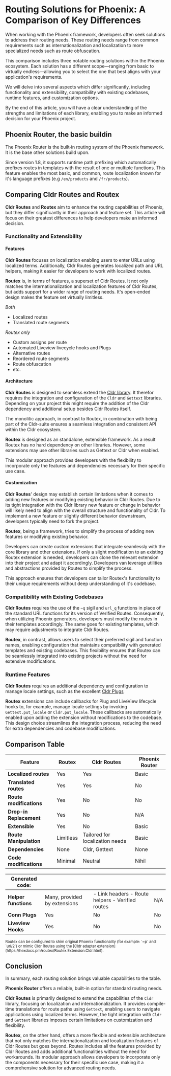 # Routing Solutions for Phoenix: A Comparison of Key Differences

When working with the Phoenix framework, developers often seek solutions to
address their routing needs. These routing needs range from common requirements
such as internationalization and localization to more specialized needs such as
route obfuscation.

This comparison includes three notable routing solutions within the Phoenix
ecosystem. Each solution has a different scope—ranging from basic to virtually
endless—allowing you to select the one that best aligns with your application's
requirements.

We will delve into several aspects which differ significantly, including
functionality and extensibility, compatibility with existing codebases, runtime
features, and customization options.

By the end of this article, you will have a clear understanding of the strengths
and limitations of each library, enabling you to make an informed decision for
your Phoenix project.


## Phoenix Router, the basic buildin

The Phoenix Router is the built‐in routing system of the Phoenix framework. It
is the base other solutions build upon.

Since version 1.8, it supports runtime path prefixing which automatically
prefixes routes in templates with the result of one or multiple functions. This
feature enables the most basic, and common, route localization known for it's
language prefixes (e.g `/en/products` and `/fr/products`).


## Comparing Cldr Routes and Routex

 **Cldr Routes** and **Routex** aim to enhance the routing capabilities of
Phoenix, but they differ significantly in their approach and feature set. This
article will focus on their greatest differences to help developers make an
informed decision.


### Functionality and Extensibility


#### Features
**Cldr Routes** focuses on localization enabling users to enter URLs using
localized terms. Additionally, Cldr Routes generates localized path and URL
helpers, making it easier for developers to work with localized routes.

**Routex** is, in terms of features, a superset of Cldr Routes. It not only
matches the internationalization and localization features of Cldr Routes, but
adds support for a wider range of routing needs. It's open-ended design makes
the feature set virtually limitless.

*Both*
- Localized routes
- Translated route segments

*Routex only*
- Custom assigns per route
- Automated Liveview livecycle hooks and Plugs
- Alternative routes
- Reordered route segments
- Route obfuscation
- etc.


#### Architecture

**Cldr Routes** is designed to seamless extend the [Cldr
library](https://github.com/elixir-cldr/cldr). It therefor requires the
integration and configuration of the `Cldr` and `Gettext` libraries. Depending
on your project this might require the addition of the Cldr dependency and
additional setup besides Cldr Routes itself.

The monolitic approach, in contrast to Routex, in combination with being part of
the Cldr-suite ensures a seamless integration and consistent API within the Cldr
ecosystem.

**Routex** is designed as an standalone, extensible framework. As a result
Routex has no hard dependency on other libraries. However, some extensions
may use other libraries such as Gettext or Cldr when enabled.

This modular approach provides developers with the flexibility to incorporate
only the features and dependencies necessary for their specific use case.


#### Customization

**Cldr Routes**' design may establish certain limitations when it comes to
adding new features or modifying existing behavior in Cldr Routes. Due to its
tight integration with the Cldr library new feature or change in behavior will
likely need to align with the overall structure and functionality of Cldr. To
implement a new feature or slightly different behavior downstream, developers
typically need to fork the project.

**Routex**, being a framework, tries to simplify the process of adding new
features or modifying existing behavior.

Developers can create custom extensions that integrate seamlessly with the core
library and other extensions. If only a slight modification to an existing
Routex extension is needed, developers can clone the relevant extension into
their project and adapt it accordingly. Developers van leverage utilities and
abstractions provided by Routex to simplify the process.

This approach ensures that developers can tailor Routex's functionality to their
unique requirements without deep understanding of it's codebase.


### Compatibility with Existing Codebases

**Cldr Routes** requires the use of the `~q` sigil and `url_q` functions in
place of the standard URL functions for its version of Verified Routes.
Consequently, when utilizing Phoenix generators, developers must modify the
routes in their templates accordingly. The same goes for existing templates,
which may require adjustments to integrate Cldr Routes.

**Routex**, in contrast, allows users to select their preferred sigil and
function names, enabling configuration that maintains compatibility with
generated templates and existing codebases. This flexibility ensures that Routex
can be seamlessly integrated into existing projects without the need for
extensive modifications.


### Runtime Features

**Cldr Routes** requires an additional dependency and configuration to manage
locale settings, such as the excellent [Cldr Plugs](https://github.com/elixir-cldr/cldr_plugs)

**Routex** extensions can include callbacks for Plug and LiveView lifecycle
hooks to, for example, manage locale settings by invoking `Gettext.put_locale`
or `Cldr.put_locale`. These callbacks are automatically enabled upon adding the
extension without modifications to the codebase. This design choice streamlines
the integration process, reducing the need for extra dependencies and
codebase modifications.


## Comparison Table

| Feature                 | Routex                       | Cldr Routes                                              | Phoenix Router |
|-------------------------|------------------------------|----------------------------------------------------------|----------------|
| **Localized routes**    | Yes                          | Yes                                                      | Basic          |
| **Translated routes**   | Yes                          | Yes                                                      | No             |
| **Route modifications** | Yes                          | No                                                       | No             |
| **Drop-in Replacement** | Yes                          | No                                                       | N/A            |
| **Extensible**          | Yes                          | No                                                       | Basic          |
| **Route Manipulation**  | Limitless                    | Tailored for localization needs                          | Basic          |
| **Dependencies**        | None                         | Cldr, Gettext                                            | None           |
| **Code modifications**  | Minimal                      | Neutral                                                  | Nihil          |

| **Generated code:**  |                              |                                                  |     |
|----------------------|------------------------------|--------------------------------------------------|-----|
| **Helper functions** | Many, provided by extensions | - Link headers - Route helpers - Verified routes | N/A |
| **Conn Plugs**       | Yes                          | No                                               | No  |
| **Liveview Hooks**   | Yes                          | No                                               | No  |



<sub>
Routex can be configured to shim original Phoenix functionality (for example: `~p` and `url/2`) or
mimic Cldr Routes using the [Cldr adapter extension](https://hexdocs.pm/routex/Routex.Extension.Cldr.html).
</sub>


## Conclusion

In summary, each routing solution brings valuable capabilities to the table.

**Phoenix Router** offers a reliable, built-in option for standard routing
needs.

**Cldr Routes** is primarily designed to extend the capabilities of the `Cldr`
library, focusing on localization and internationalization. It provides
compile-time translations for route paths using `Gettext`, enabling users to
navigate applications using localized terms. However, the tight integration with
`Cldr` and `Gettext` libraries imposes certain limitations on customization and
flexibility.

**Routex**, on the other hand, offers a more flexible and extensible
architecture that not only matches the internationalization and localization
features of Cldr Routes but goes beyond. Routex includes all the features
provided by Cldr Routes and adds additional functionalities without the need for
workarounds. Its modular approach allows developers to incorporate only the
components necessary for their specific use case, making it a comprehensive
solution for advanced routing needs.
